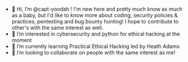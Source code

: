 - 👋 Hi, I’m @capt-yoodah ! I'm new here and pretty much know as much as a baby, but I'd like to know more about coding, security policies & practices, pentesting and bug bounty hunting! I hope to contribute to other's with the same interest as well.
- 👀 I’m interested in cybersecurity and python for ethical hacking at the moment
- 🌱 I’m currently learning Practical Ethical Hacking led by Heath Adams
- 💞️ I’m looking to collaborate on people with the same interest as me!
<!---
capt-yoodah/capt-yoodah is a ✨ special ✨ repository because its `README.md` (this file) appears on your GitHub profile.
You can click the Preview link to take a look at your changes.
--->

